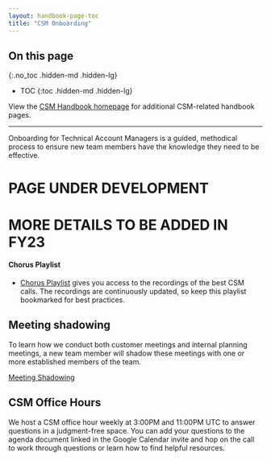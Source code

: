 ```yaml
---
layout: handbook-page-toc
title: "CSM Onboarding"
---
```


## On this page
{:.no_toc .hidden-md .hidden-lg}

- TOC
{:toc .hidden-md .hidden-lg}

View the [CSM Handbook homepage](/handbook/customer-success/csm/) for additional CSM-related handbook pages.

---

Onboarding for Technical Account Managers is a guided, methodical process to ensure new team members have the knowledge they need to be effective.

# PAGE UNDER DEVELOPMENT 
# MORE DETAILS TO BE ADDED IN FY23

#### Chorus Playlist

- [Chorus Playlist](https://chorus.ai/playlists/741604) gives you access to the recordings of the best CSM calls. The recordings are continuously updated, so keep this playlist bookmarked for best practices. 

## Meeting shadowing

To learn how we conduct both customer meetings and internal planning meetings, a new team member will shadow these meetings with one or more established members of the team.

[Meeting Shadowing](/handbook/customer-success/csm/csm-onboarding/shadowing/)

## CSM Office Hours

We host a CSM office hour weekly at 3:00PM and 11:00PM UTC to answer questions in a judgment-free space. You can add your questions to the agenda document linked in the Google Calendar invite and hop on the call to work through questions or learn how to find helpful resources.
